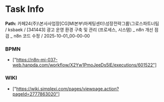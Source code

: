 # Task Info

**Path:** 카페24(주)\본사사업장\[CG]MI본부\마케팅센터\성장전략그룹\그로스파트너팀 / ksbaek / [341443] 광고 운영 환경 구축 및 관리 (프로세스, 시스템) _ n8n 개선 점검 _ n8n 코드 수정 / 2025-10-01_00-00-00

### BPMN
- ["https://n8n-mi-037-web.hanpda.com/workflow/X2Yw1PmoJeeDs5lE/executions/601522"]

### WIKI
- ["https://wiki.simplexi.com/pages/viewpage.action?pageId=2777863020"]

